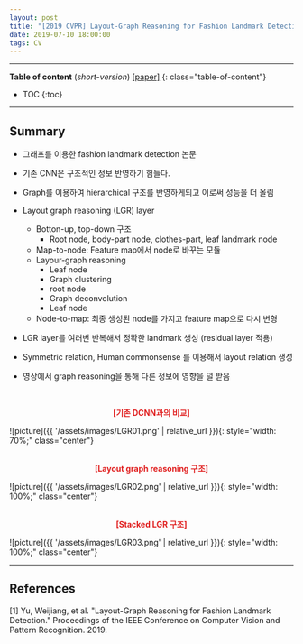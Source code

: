 ```yaml
---
layout: post
title: "[2019 CVPR] Layout-Graph Reasoning for Fashion Landmark Detection"
date: 2019-07-10 18:00:00
tags: CV 
---
```


<!--more-->

---

**Table of content** (*short-version*)
[[paper]](http://openaccess.thecvf.com/content_CVPR_2019/papers/Yu_Layout-Graph_Reasoning_for_Fashion_Landmark_Detection_CVPR_2019_paper.pdf)
{: class="table-of-content"}
* TOC
{:toc}

---

## Summary

- 그래프를 이용한 fashion landmark detection 논문
- 기존 CNN은 구조적인 정보 반영하기 힘들다.
- Graph를 이용하여 hierarchical 구조를 반영하게되고 이로써 성능을 더 올림
- Layout graph reasoning (LGR) layer
  - Botton-up, top-down 구조
    - Root node, body-part node, clothes-part, leaf landmark node
  - Map-to-node: Feature map에서 node로 바꾸는 모듈
  - Layour-graph reasoning
    - Leaf node
    - Graph clustering
    - root node
    - Graph deconvolution
    - Leaf node
  - Node-to-map: 최종 생성된 node를 가지고 feature map으로 다시 변형
- LGR layer를 여러번 반복해서 정확한 landmark 생성 (residual layer 적용)
- Symmetric relation, Human commonsense 를 이용해서 layout relation 생성


- 영상에서 graph reasoning을 통해 다른 정보에 영향을 덜 받음

<br/>
<p align="center" style="color: #e01f1f; font-weight: bold;">[기존 DCNN과의 비교]</p>
![picture]({{ '/assets/images/LGR01.png' | relative_url }}){: style="width: 70%;" class="center"}
<br/>


<br/>
<p align="center" style="color: #e01f1f; font-weight: bold;">[Layout graph reasoning 구조]</p>
![picture]({{ '/assets/images/LGR02.png' | relative_url }}){: style="width: 100%;" class="center"}
<br/>


<br/>
<p align="center" style="color: #e01f1f; font-weight: bold;">[Stacked LGR 구조]</p>
![picture]({{ '/assets/images/LGR03.png' | relative_url }}){: style="width: 100%;" class="center"}
<br/>




---


## References

[1] Yu, Weijiang, et al. "Layout-Graph Reasoning for Fashion Landmark Detection." Proceedings of the IEEE Conference on Computer Vision and Pattern Recognition. 2019.
